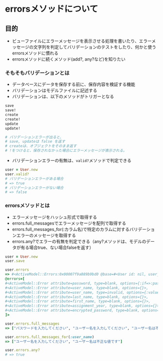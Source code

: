 # errorsメソッドについて

## 目的
- ビューファイルにエラーメッセージを表示させる処理を書いたり、エラーメッセージの文字列を判定してバリデーションのテストをしたり、何かと使うerrorsメソッドに慣れる
- errorsメソッドに続くメソッド(add?, any?など)を知りたい

### そもそもバリデーションとは
- データベースにデータを保存する前に、保存内容を検証する機能
- バリデーションはモデルファイルに記述する
- バリデーションは、以下のメソッドがトリガーとなる
```ruby
save
save!
create
create!
update
update!

# バリデーションエラーが出ると、
# save, updateは false を返す
# createは、オブジェクトをそのまま返す
# !をつけると、保存されなかった場合にエラーメッセージが表示される。
```
- バリデーションエラーの有無は、`valid?`メソッドで判定できる
```ruby
user = User.new
user.valid?
# バリデーションエラーがある場合
# => true
# バリデーションエラーがない場合
# => false
```

### errorsメソッドとは
- エラーメッセージをハッシュ形式で取得する
- errors.full_messagesでエラーメッセージを配列で取得する
- errors.full_messages_for(:カラム名)で特定のカラムに対するバリデーションエラーのメッセージを取得する
- errors.any?でエラーの有無を判定できる（any?メソッドは、モデルのデータが有る場合true、ない場合falseを返す）

```ruby
user = User.new
user.save

user.errors
=> #<ActiveModel::Errors:0x00007f9a889b9bd0 @base=#<User id: nil, user_name: nil, last_name: nil, first_name: nil, assignment_year: nil, created_at: nil, updated_at: nil, admin: false>, 
@errors=[
#<ActiveModel::Error attribute=password, type=blank, options={:if=>:password_required?}>, 
#<ActiveModel::Error attribute=user_name, type=blank, options={}>, 
#<ActiveModel::Error attribute=user_name, type=invalid, options={:value=>nil}>, 
#<ActiveModel::Error attribute=last_name, type=blank, options={}>, 
#<ActiveModel::Error attribute=first_name, type=blank, options={}>, 
#<ActiveModel::Error attribute=assignment_year, type=blank, options={}>, 
#<ActiveModel::Error attribute=encrypted_password, type=blank, options={}>
]>

user.errors.full_messages
=> ["パスワードを入力してください", "ユーザー名を入力してください", "ユーザー名は不正な値です", "苗字を入力してください", "名前を入力してください", "研究室配属年度を入力してください", "暗号化パスワードを入力してください"]

user.errors.full_messages_for(:user_name)
=> ["ユーザー名を入力してください", "ユーザー名は不正な値です"]

user.errors.any?
# => true
```

